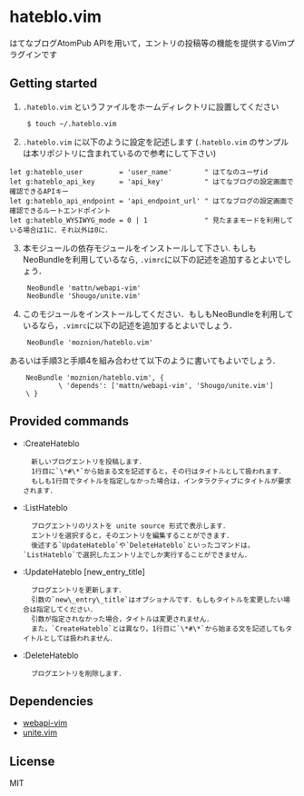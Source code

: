 hateblo.vim
===========

はてなブログAtomPub APIを用いて，エントリの投稿等の機能を提供するVimプラグインです

Getting started
---------------

1. `.hateblo.vim` というファイルをホームディレクトリに設置してください

        $ touch ~/.hateblo.vim

2. `.hateblo.vim` に以下のように設定を記述します (`.hateblo.vim` のサンプルは本リポジトリに含まれているので参考にして下さい)

 ```vim
 let g:hateblo_user         = 'user_name'        " はてなのユーザid
 let g:hateblo_api_key      = 'api_key'          " はてなブログの設定画面で確認できるAPIキー
 let g:hateblo_api_endpoint = 'api_endpoint_url' " はてなブログの設定画面で確認できるルートエンドポイント
 let g:hateblo_WYSIWYG_mode = 0 | 1              " 見たままモードを利用している場合は1に．それ以外は0に．
 ```

3. 本モジュールの依存モジュールをインストールして下さい. もしもNeoBundleを利用しているなら, `.vimrc`に以下の記述を追加するとよいでしょう．

        NeoBundle 'mattn/webapi-vim'
        NeoBundle 'Shougo/unite.vim'

4. このモジュールをインストールしてください．もしもNeoBundleを利用しているなら，`.vimrc`に以下の記述を追加するとよいでしょう．

        NeoBundle 'moznion/hateblo.vim'

 あるいは手順3と手順4を組み合わせて以下のように書いてもよいでしょう．

        NeoBundle 'moznion/hateblo.vim', {
                \ 'depends': ['mattn/webapi-vim', 'Shougo/unite.vim']
        \ }

Provided commands
-----------------

- :CreateHateblo

        新しいブログエントリを投稿します．
        1行目に`\*#\*`から始まる文を記述すると，その行はタイトルとして扱われます．
        もしも1行目でタイトルを指定しなかった場合は，インタラクティブにタイトルが要求されます．

- :ListHateblo

        ブログエントリのリストを unite source 形式で表示します．
        エントリを選択すると，そのエントリを編集することができます．
        後述する`UpdateHateblo`や`DeleteHateblo`といったコマンドは，`ListHateblo`で選択したエントリ上でしか実行することができません．

- :UpdateHateblo [new_entry_title]

        ブログエントリを更新します．
        引数の`new\_entry\_title`はオプショナルです．もしもタイトルを変更したい場合は指定してください．
        引数が指定されなかった場合，タイトルは変更されません．
        また，`CreateHateblo`とは異なり，1行目に`\*#\*`から始まる文を記述してもタイトルとしては扱われません．

- :DeleteHateblo

        ブログエントリを削除します．

Dependencies
------------

- [webapi-vim](https://github.com/mattn/webapi-vim)
- [unite.vim](https://github.com/Shougo/unite.vim)

License
-------

MIT
